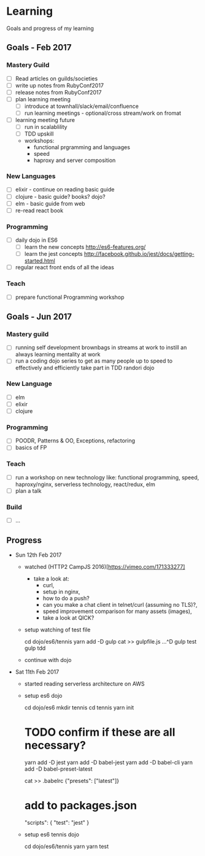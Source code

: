 # Learning

Goals and progress of my learning

## Goals - Feb 2017

### Mastery Guild
  - [ ] Read articles on guilds/societies
  - [ ] write up notes from RubyConf2017
  - [ ] release notes from RubyConf2017
  - [ ] plan learning meeting
    - [ ] introduce at townhall/slack/email/confluence
    - [ ] run learning meetings - optional/cross stream/work on fromat
  - [ ] learning meeting future
    - [ ] run in scalablility
    - [ ] TDD upskill
    - workshops:
      - functional prgramming and languages
      - speed
      - haproxy and server composition

### New Languages
  - [ ] elixir - continue on reading basic guide
  - [ ] clojure - basic guide? books? dojo?
  - [ ] elm - basic guide from web
  - [ ] re-read react book 

### Programming
  - [ ] daily dojo in ES6
    - [ ] learn the new concepts http://es6-features.org/
    - [ ] learn the jest concepts
      http://facebook.github.io/jest/docs/getting-started.html
  - [ ] regular react front ends of all the ideas

### Teach
  - [ ] prepare functional Programming workshop

## Goals - Jun 2017

### Mastery guild
  - [ ] running self development brownbags in streams at work to instill an
    always learning mentality at work
  - [ ] run a coding dojo series to get as many people up to speed to
    effectively and efficiently take part in TDD randori dojo

### New Language
  - [ ] elm
  - [ ] elixir
  - [ ] clojure

### Programming
  - [ ] POODR, Patterns & OO, Exceptions, refactoring
  - [ ] basics of FP

### Teach
  - [ ] run a workshop on new technology like: functional programming, speed,
    haproxy/nginx, serverless technology, react/redux, elm
  - [ ] plan a talk

### Build
  - [ ] ...

## Progress

* Sun 12th Feb 2017
  * watched (HTTP2 CampJS 2016)[https://vimeo.com/171333277]
    * take a look at:
      * curl,
      * setup in nginx,
      * how to do a push?
      * can you make a chat client in telnet/curl (assuming no TLS)?,
      * speed improvement comparison for many assets (images),
      * take a look at QICK?
  * setup watching of test file

    cd dojo/es6/tennis
    yarn add -D gulp
    cat >> gulpfile.js
    ...^D
    gulp test
    gulp tdd

  * continue with dojo

* Sat 11th Feb 2017
  * started reading serverless architecture on AWS
  * setup es6 dojo

    cd dojo/es6
    mkdir tennis
    cd tennis
    yarn init
    # TODO confirm if these are all necessary?
    yarn add -D jest
    yarn add -D babel-jest
    yarn add -D babel-cli
    yarn add -D babel-preset-latest

    cat >> .babelrc
    {"presets": ["latest"]}

    # add to packages.json
    "scripts": { "test": "jest" }

  * setup es6 tennis dojo

    cd dojo/es6/tennis
    yarn
    yarn test

